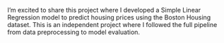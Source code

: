I’m excited to share this project where I developed a Simple Linear Regression model to predict housing prices using the Boston Housing dataset. This is an independent project where I followed the full pipeline from data preprocessing to model evaluation.
